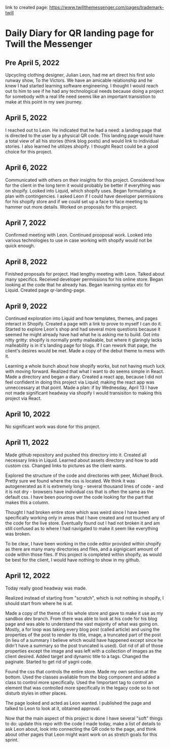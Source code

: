 link to created page: 
https://www.twillthemessenger.com/pages/trademark-twill

# Daily Diary for QR landing page for Twill the Messenger

## Pre April 5, 2022

Upcycling clothing designer, Julian Leon, had me art direct his first solo runway show, To the Victors. We have an amicable relationship and he knew I had started learning software engineering. I thought I would reach out to him to see if he had any technological needs because doing a project for somebody with a real life need seems like an important transistion to make at this point in my swe journey.

## April 5, 2022

I reached out to Leon. He indicated that he had a need: a landing page that is directed to the user by a physical QR code. This landing page would have a total view of all his stories (think blog posts) and would link to individual stories. I also learned he utilizes shopify. I thought React could be a good choice for this project.

## April 6, 2022

Communicated with others on their insights for this project. Considered how for the client in the long term it would probably be better if everything was on shopify. Looked into Liquid, which shopify uses. Began formulating a plan with contingencies. I asked Leon if I could have developer permissions for his shopify store and if we could set up a face to face meeting to hammer out more details. Worked on proposals for this project.

## April 7, 2022

Confirmed meeting with Leon. Continued prooposal work. Looked into various technologies to use in case working with shopify would not be quick enough.

## April 8, 2022

Finished proposals for project. Had lengthy meeting with Leon. Talked about many specifics. Received developer permissions for his online store. Began looking at the code that he already has. Began learning syntax etc for Liquid. Created page qr-landing-page.

## April 9, 2022

Continued exploration into Liquid and how templates, themes, and pages interact in Shopify. Created a page with a link to prove to myself I can do it. Started to explore Leon's shop and had several more questions because it seemed he might already have had what he is asking me to build. Got into nitty gritty: shopify is normally pretty malleable, but where it glaringly lacks malleability is in it's landing page for blogs. If I can rework that page, the client's desires would be met. Made a copy of the debut theme to mess with it.

Learning a whole bunch about how shopify works, but not having much luck with moving forward. Realized that what I want to do seems simple in React. Made a directory and began a diary. Created a react app, because I did not feel confident in doing this project via Liquid; making the react app was unneccessary at that point. Made a plan: if by Wednesday, April 13 I have not made significant headway via shopify I would transisiton to making this project via React.


## April 10, 2022

No significant work was done for this project.

## April 11, 2022

Made github repository and pushed this directory into it. Created all necessary links in Liquid. Learned about assets directory and how to add custom css. Changed links to pictures as the client wants. 

Explored the structure of the code and directories with peer, Michael Brock. Pretty sure we found where the css is located. We think it was autogenerated as it is extremely long - several thousand lines of code - and it is not dry - browsers have individual css that is often the same as the default css. I have been pouring over the code looking for the part that makes this a column. 

Thought I had broken entire store which was weird since I have been specifically working only in areas that I have created and not touched any of the code for the live store. Eventually found out I had not broken it and am still confused as to where I had navigated to make it seem like everything was broken. 

To be clear, I have been working in the code editor provided within shopify as there are many many directories and files, and a signigicant amount of code within those files. If this project is completed within shopify, as would be best for the client, I would have nothing to show in my github.


## April 12, 2022

Today really good headway was made.

Realized instead of starting from "scratch", which is not nothing in shopify, I should start from where he is at.

Made a copy of the theme of his whole store and gave to make it use as my sandbox dev branch. From there was able to look at his code for his blog page and was able to understand the vast majority of what was going on. Mostly, a for loop was taking every blog post (called article) and using the properties of the post to render its title, image, a truncated part of the post (in lieu of a summary I believe which would have happened except since he didn't have a summary so the post truncated is used). Got rid of all of those properties except the image and was left with a collection of images as the client desired. Added target and dynamic title to a tags. Changed the paginate. Started to get rid of yagni code.

Found the css that controls the entire store. Made my own section at the bottom. Used the classes avaliable from the blog component and added a class to control more specifically. Used the !important tag to control an element that was controlled more specifically in the legacy code so to not disturb styles in other places.

The page looked and acted as Leon wanted. I published the page and talked to Leon to look at it, obtained approval. 

Now that the main aspect of this project is done I have several "soft" things to do: update this repo with the code I made today, make a list of details to ask Leon about, look into connecting the QR code to the page, and think about other pages that Leon might want work on as stretch goals for this sprint.